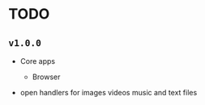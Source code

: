 # TODO
## `v1.0.0`
- Core apps
    - Browser

- open handlers for images videos music and text files